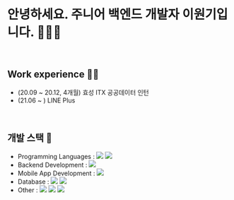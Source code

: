 # 안녕하세요. 주니어 백엔드 개발자 이원기입니다. 👋👋👋

<br>

## Work experience 🏃‍♂️
  - (20.09 ~ 20.12, 4개월) 효성 ITX 공공데이터 인턴
  - (21.06 ~ ) LINE Plus

<br>

## 개발 스택 🧩

  - Programming Languages : ![](	https://img.shields.io/badge/Python-3766AB?style=for-the-badge&logo=Python&logoColor=white) ![](	https://img.shields.io/badge/Java-ED8B00?style=for-the-badge&logo=java&logoColor=white)
  - Backend Development : ![](	https://img.shields.io/badge/SpringBoot-6DB33F?style=for-the-badge&logo=Spring&logoColor=white)
  - Mobile App Development : ![](	https://img.shields.io/badge/Android-3DDC84?style=for-the-badge&logo=Android&logoColor=white)
  - Database : ![](	https://img.shields.io/badge/MySQL-4479A1?style=for-the-badge&logo=MySQL&logoColor=white) ![](	https://img.shields.io/badge/MongoDB-47A248?style=for-the-badge&logo=MongoDB&logoColor=white)
  - Other :  ![](	https://img.shields.io/badge/Git-F05032?style=for-the-badge&logo=Git&logoColor=white) ![](	https://img.shields.io/badge/Linux-FCC624?style=for-the-badge&logo=Linux&logoColor=white) ![](	https://img.shields.io/badge/Amazon_AWS-232F3E?style=for-the-badge&logo=Amazon+AWS&logoColor=white)

<br>
